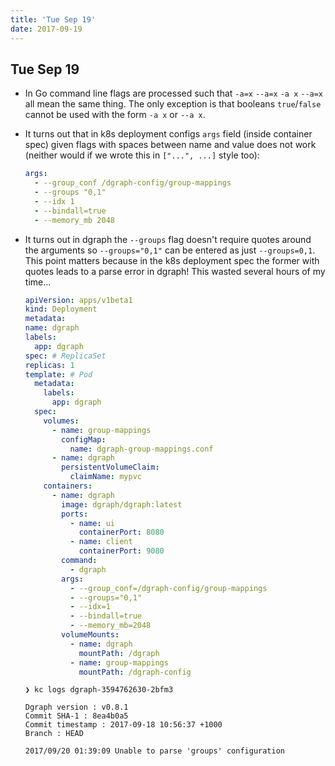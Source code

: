 ```yaml
---
title: 'Tue Sep 19'
date: 2017-09-19
---
```


## Tue Sep 19

- In Go command line flags are processed such that `-a=x` `--a=x` `-a x` `--a=x` all mean the same thing. The only exception is that booleans `true`/`false` cannot be used with the form `-a x` or `--a x`.

- It turns out that in k8s deployment configs `args` field (inside container spec) given flags with spaces between name and value does not work (neither would if we wrote this in `["...", ...]` style too):

  ```yaml
  args:
    - --group_conf /dgraph-config/group-mappings
    - --groups "0,1"
    - --idx 1
    - --bindall=true
    - --memory_mb 2048
  ```

- It turns out in dgraph the `--groups` flag doesn't require quotes around the arguments so `--groups="0,1"` can be entered as just `--groups=0,1`. This point matters because in the k8s deployment spec the former with quotes leads to a parse error in dgraph! This wasted several hours of my time...

  ```yaml
  apiVersion: apps/v1beta1
  kind: Deployment
  metadata:
  name: dgraph
  labels:
    app: dgraph
  spec: # ReplicaSet
  replicas: 1
  template: # Pod
    metadata:
      labels:
        app: dgraph
    spec:
      volumes:
        - name: group-mappings
          configMap:
            name: dgraph-group-mappings.conf
        - name: dgraph
          persistentVolumeClaim:
            claimName: mypvc
      containers:
        - name: dgraph
          image: dgraph/dgraph:latest
          ports:
            - name: ui
              containerPort: 8080
            - name: client
              containerPort: 9080
          command:
            - dgraph
          args:
            - --group_conf=/dgraph-config/group-mappings
            - --groups="0,1"
            - --idx=1
            - --bindall=true
            - --memory_mb=2048
          volumeMounts:
            - name: dgraph
              mountPath: /dgraph
            - name: group-mappings
              mountPath: /dgraph-config
  ```

  ```
  ❯ kc logs dgraph-3594762630-2bfm3

  Dgraph version : v0.8.1
  Commit SHA-1 : 8ea4b0a5
  Commit timestamp : 2017-09-18 10:56:37 +1000
  Branch : HEAD

  2017/09/20 01:39:09 Unable to parse 'groups' configuration
  ```
